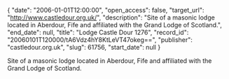 {
  "date": "2006-01-01T12:00:00", 
  "open_access": false, 
  "target_url": "http://www.castledour.org.uk/", 
  "description": "Site of a masonic lodge located in Aberdour, Fife and affiliated with the Grand Lodge of Scotland.", 
  "end_date": null, 
  "title": "Lodge Castle Dour 1276", 
  "record_id": "20060101T120000/tA6Vdz4hY8KtLeVT47okeg==", 
  "publisher": "castledour.org.uk", 
  "slug": 61756, 
  "start_date": null
}

Site of a masonic lodge located in Aberdour, Fife and affiliated with the Grand Lodge of Scotland.